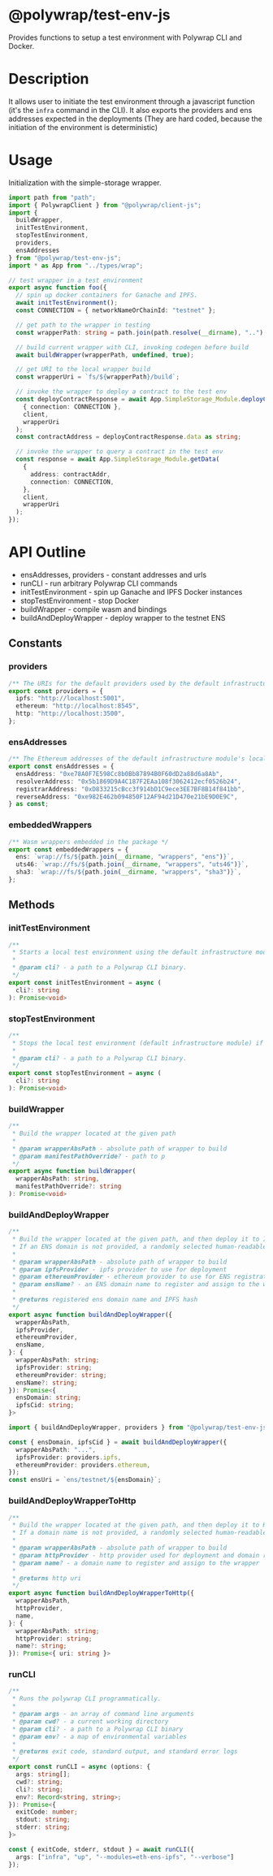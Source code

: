 # @polywrap/test-env-js

Provides functions to setup a test environment with Polywrap CLI and Docker.

# Description

It allows user to initiate the test environment through a javascript function (it's the `infra` command in the CLI). It also exports the providers and ens addresses expected in the deployments (They are hard coded, because the initiation of the environment is deterministic)

# Usage

Initialization with the simple-storage wrapper.

``` typescript
import path from "path";
import { PolywrapClient } from "@polywrap/client-js";
import {
  buildWrapper,
  initTestEnvironment,
  stopTestEnvironment,
  providers,
  ensAddresses
} from "@polywrap/test-env-js";
import * as App from "../types/wrap";

// test wrapper in a test environment
export async function foo({
  // spin up docker containers for Ganache and IPFS.
  await initTestEnvironment();
  const CONNECTION = { networkNameOrChainId: "testnet" };

  // get path to the wrapper in testing
  const wrapperPath: string = path.join(path.resolve(__dirname), "..");

  // build current wrapper with CLI, invoking codegen before build
  await buildWrapper(wrapperPath, undefined, true);

  // get URI to the local wrapper build
  const wrapperUri = `fs/${wrapperPath}/build`;

  // invoke the wrapper to deploy a contract to the test env
  const deployContractResponse = await App.SimpleStorage_Module.deployContract(
    { connection: CONNECTION },
    client,
    wrapperUri
  );
  const contractAddress = deployContractResponse.data as string;

  // invoke the wrapper to query a contract in the test env
  const response = await App.SimpleStorage_Module.getData(
    {
      address: contractAddr,
      connection: CONNECTION,
    },
    client,
    wrapperUri
  );
});

```

# API Outline

- ensAddresses, providers - constant addresses and urls
- runCLI - run arbitrary Polywrap CLI commands
- initTestEnvironment - spin up Ganache and IPFS Docker instances
- stopTestEnvironment - stop Docker
- buildWrapper - compile wasm and bindings
- buildAndDeployWrapper - deploy wrapper to the testnet ENS

## Constants

### providers

```typescript
/** The URIs for the default providers used by the default infrastructure module. */
export const providers = {
  ipfs: "http://localhost:5001",
  ethereum: "http://localhost:8545",
  http: "http://localhost:3500",
};
```

### ensAddresses

```typescript
/** The Ethereum addresses of the default infrastructure module's locally-deployed ENS smart contracts. */
export const ensAddresses = {
  ensAddress: "0xe78A0F7E598Cc8b0Bb87894B0F60dD2a88d6a8Ab",
  resolverAddress: "0x5b1869D9A4C187F2EAa108f3062412ecf0526b24",
  registrarAddress: "0xD833215cBcc3f914bD1C9ece3EE7BF8B14f841bb",
  reverseAddress: "0xe982E462b094850F12AF94d21D470e21bE9D0E9C",
} as const;
```

### embeddedWrappers

```typescript
/** Wasm wrappers embedded in the package */
export const embeddedWrappers = {
  ens: `wrap://fs/${path.join(__dirname, "wrappers", "ens")}`,
  uts46: `wrap://fs/${path.join(__dirname, "wrappers", "uts46")}`,
  sha3: `wrap://fs/${path.join(__dirname, "wrappers", "sha3")}`,
};
```

## Methods

### initTestEnvironment

```typescript
/**
 * Starts a local test environment using the default infrastructure module.
 *
 * @param cli? - a path to a Polywrap CLI binary.
 */
export const initTestEnvironment = async (
  cli?: string
): Promise<void> 
```

### stopTestEnvironment

```typescript
/**
 * Stops the local test environment (default infrastructure module) if one is running.
 *
 * @param cli? - a path to a Polywrap CLI binary.
 */
export const stopTestEnvironment = async (
  cli?: string
): Promise<void> 
```

### buildWrapper

```typescript
/**
 * Build the wrapper located at the given path
 *
 * @param wrapperAbsPath - absolute path of wrapper to build
 * @param manifestPathOverride? - path to p
 */
export async function buildWrapper(
  wrapperAbsPath: string,
  manifestPathOverride?: string
): Promise<void> 
```

### buildAndDeployWrapper

```typescript
/**
 * Build the wrapper located at the given path, and then deploy it to IPFS and ENS.
 * If an ENS domain is not provided, a randomly selected human-readable ENS domain name is used.
 *
 * @param wrapperAbsPath - absolute path of wrapper to build
 * @param ipfsProvider - ipfs provider to use for deployment
 * @param ethereumProvider - ethereum provider to use for ENS registration
 * @param ensName? - an ENS domain name to register and assign to the wrapper
 *
 * @returns registered ens domain name and IPFS hash
 */
export async function buildAndDeployWrapper({
  wrapperAbsPath,
  ipfsProvider,
  ethereumProvider,
  ensName,
}: {
  wrapperAbsPath: string;
  ipfsProvider: string;
  ethereumProvider: string;
  ensName?: string;
}): Promise<{
  ensDomain: string;
  ipfsCid: string;
}> 
```

```typescript title="Example: buildAndDeployWrapper with default infrastructure module"
import { buildAndDeployWrapper, providers } from "@polywrap/test-env-js";

const { ensDomain, ipfsCid } = await buildAndDeployWrapper({
  wrapperAbsPath: "...",
  ipfsProvider: providers.ipfs,
  ethereumProvider: providers.ethereum,
});
const ensUri = `ens/testnet/${ensDomain}`;
```

### buildAndDeployWrapperToHttp

```typescript
/**
 * Build the wrapper located at the given path, and then deploy it to HTTP.
 * If a domain name is not provided, a randomly selected human-readable domain name is used.
 *
 * @param wrapperAbsPath - absolute path of wrapper to build
 * @param httpProvider - http provider used for deployment and domain registration
 * @param name? - a domain name to register and assign to the wrapper
 *
 * @returns http uri
 */
export async function buildAndDeployWrapperToHttp({
  wrapperAbsPath,
  httpProvider,
  name,
}: {
  wrapperAbsPath: string;
  httpProvider: string;
  name?: string;
}): Promise<{ uri: string }> 
```

### runCLI

```typescript
/**
 * Runs the polywrap CLI programmatically.
 *
 * @param args - an array of command line arguments
 * @param cwd? - a current working directory
 * @param cli? - a path to a Polywrap CLI binary
 * @param env? - a map of environmental variables
 *
 * @returns exit code, standard output, and standard error logs
 */
export const runCLI = async (options: {
  args: string[];
  cwd?: string;
  cli?: string;
  env?: Record<string, string>;
}): Promise<{
  exitCode: number;
  stdout: string;
  stderr: string;
}> 
```

```typescript title="Example: runCLI calling the 'infra' command"
const { exitCode, stderr, stdout } = await runCLI({
  args: ["infra", "up", "--modules=eth-ens-ipfs", "--verbose"]
});
```